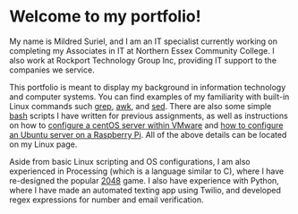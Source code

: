# Welcome to my portfolio!

My name is Mildred Suriel, and I am an IT specialist currently working on completing my Associates in IT at Northern Essex Community College. I also work at Rockport Technology Group Inc, providing IT support to the companies we service.

This portfolio is meant to display my background in information technology and computer systems. You can find examples of my familiarity with built-in Linux commands such [grep](mildredsuriel.github.io/grep), [awk](mildredsuriel.github.io/awk), and [sed](mildredsuriel.github.io/sed). There are also some simple [bash](mildredsuriel.github.io/bash) scripts I have written for previous assignments, as well as instructions on how to [configure a centOS server within VMware](mildredsuriel.github.io/centos_vm) and [how to configure an Ubuntu server on a Raspberry Pi](mildredsuriel.github.io/ubuntu_pi). All of the above details can be located on my Linux page.

Aside from basic Linux scripting and OS configurations, I am also experienced in Processing (which is a language similar to C), where I have re-designed the popular [2048](mildredsuriel.github.io/2048) game. I also have experience with Python, where I have made an automated texting app using Twilio, and developed regex expressions for number and email verification.

